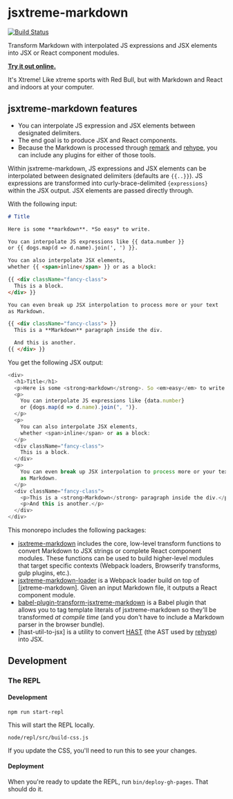 # jsxtreme-markdown

[![Build Status](https://travis-ci.org/mapbox/jsxtreme-markdown.svg?branch=master)](https://travis-ci.org/mapbox/jsxtreme-markdown)

Transform Markdown with interpolated JS expressions and JSX elements into JSX or React component modules.

**[Try it out online.](https://mapbox.github.io/jsxtreme-markdown/)**

It's Xtreme! Like xtreme sports with Red Bull, but with Markdown and React and indoors at your computer.

## jsxtreme-markdown features

- You can interpolate JS expression and JSX elements between designated delimiters.
- The end goal is to produce JSX and React components.
- Because the Markdown is processed through [remark] and [rehype], you can include any plugins for either of those tools.

Within jsxtreme-markdown, JS expressions and JSX elements can be interpolated between designated delimiters (defaults are `{{..}}`).
JS expressions are transformed into curly-brace-delimited `{expressions}` within the JSX output.
JSX elements are passed directly through.

With the following input:

```markdown
# Title

Here is some **markdown**. *So easy* to write.

You can interpolate JS expressions like {{ data.number }}
or {{ dogs.map(d => d.name).join(', ') }}.

You can also interpolate JSX elements,
whether {{ <span>inline</span> }} or as a block:

{{ <div className="fancy-class">
  This is a block.
</div> }}

You can even break up JSX interpolation to process more or your text
as Markdown.

{{ <div className="fancy-class"> }}
  This is a **Markdown** paragraph inside the div.

  And this is another.
{{ </div> }}
```

You get the following JSX output:

```js
<div>
  <h1>Title</h1>
  <p>Here is some <strong>markdown</strong>. So <em>easy</em> to write.</p>
  <p>
    You can interpolate JS expressions like {data.number}
    or {dogs.map(d => d.name).join(", ")}.
  </p>
  <p>
    You can also interpolate JSX elements,
    whether <span>inline</span> or as a block:
  </p>
  <div className="fancy-class">
    This is a block.
  </div>
  <p>
    You can even break up JSX interpolation to process more or your text
    as Markdown.
  </p>
  <div className="fancy-class">
    <p>This is a <strong>Markdown</strong> paragraph inside the div.</p>
    <p>And this is another.</p>
  </div>
</div>
```

This monorepo includes the following packages:

- [jsxtreme-markdown] includes the core, low-level transform functions to convert Markdown to JSX strings or complete React component modules.
  These functions can be used to build higher-level modules that target specific contexts (Webpack loaders, Browserify transforms, gulp plugins, etc.).
- [jsxtreme-markdown-loader] is a Webpack loader build on top of [jxtreme-markdown].
  Given an input Markdown file, it outputs a React component module.
- [babel-plugin-transform-jsxtreme-markdown] is a Babel plugin that allows you to tag template literals of jsxtreme-markdown so they'll be transformed *at compile time* (and you don't have to include a Markdown parser in the browser bundle).
- [hast-util-to-jsx] is a utility to convert [HAST] (the AST used by [rehype]) into JSX.

## Development

### The REPL

#### Development

```
npm run start-repl
```

This will start the REPL locally.

```
node/repl/src/build-css.js
```

If you update the CSS, you'll need to run this to see your changes.

#### Deployment

When you're ready to update the REPL, run `bin/deploy-gh-pages`.
That should do it.

[jsxtreme-markdown]: https://github.com/mapbox/jsxtreme-markdown/tree/master/packages/jsxtreme-markdown#readme
[jsxtreme-markdown-loader]: https://github.com/mapbox/jsxtreme-markdown/tree/master/packages/jsxtreme-markdown-loader#readme
[babel-plugin-transform-jsxtreme-markdown]: https://github.com/mapbox/jsxtreme-markdown/tree/master/packages/babel-plugin-transform-jsxtreme-markdown#readme
[remark]: https://github.com/wooorm/remark
[rehype]: https://github.com/wooorm/rehype
[HAST]: https://github.com/syntax-tree/hast